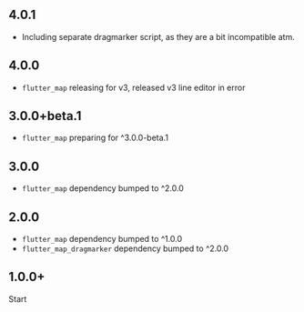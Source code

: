 ## 4.0.1
-  Including separate dragmarker script, as they are a bit incompatible atm.

## 4.0.0
- `flutter_map` releasing for v3, released v3 line editor in error

## 3.0.0+beta.1
- `flutter_map` preparing for ^3.0.0-beta.1

## 3.0.0
- `flutter_map` dependency bumped to ^2.0.0

## 2.0.0

- `flutter_map` dependency bumped to ^1.0.0
- `flutter_map_dragmarker` dependency bumped to ^2.0.0

## 1.0.0+

  Start
